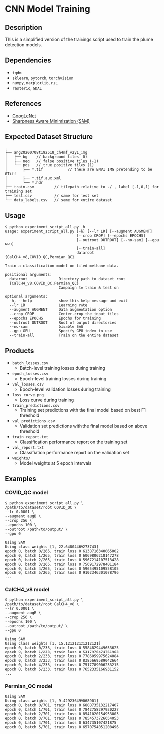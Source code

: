 # CNN Model Training

## Description

This is a simplified version of the trainings script used to train the plume
detection models.

## Dependencies

* `tqdm`
* `sklearn`, `pytorch`, `torchvision`
* `numpy`, `matplotlib`, `PIL`
* `rasterio`, `GDAL`

## References

* [GoogLeNet](https://arxiv.org/pdf/1409.4842.pdf)
* [Sharpness Aware Minimization (SAM)](https://arxiv.org/pdf/2010.01412.pdf)

## Expected Dataset Structure

```
.
├── ang20200708t192518_ch4mf_v2y1_img
│   ├── bg    // background tiles (0)
│   ├── neg   // false positive tiles (-1)
│   └── pos   // true positive tiles (1)
│       ├── *.tif           // these are ENVI IMG pretending to be GTiff
│       ├── *.tif.aux.xml
│       └── *.hdr
├── train.csv         // tilepath relative to ./ , label [-1,0,1] for training set
├── test.csv          // same for test set
└── data_labels.csv   // same for entire dataset
```

## Usage

```
$ python experiment_script_all.py -h
usage: experiment_script_all.py [-h] [--lr LR] [--augment AUGMENT]
                                [--crop CROP] [--epochs EPOCHS]
                                [--outroot OUTROOT] [--no-sam] [--gpu GPU]
                                [--train-all]
                                dataroot {CalCH4_v8,COVID_QC,Permian_QC}

Train a classification model on tiled methane data.

positional arguments:
  dataroot              Directory path to dataset root
  {CalCH4_v8,COVID_QC,Permian_QC}
                        Campaign to train & test on

optional arguments:
  -h, --help            show this help message and exit
  --lr LR               Learning rate
  --augment AUGMENT     Data augmentation option
  --crop CROP           Center-crop the input tiles
  --epochs EPOCHS       Epochs for training
  --outroot OUTROOT     Root of output directories
  --no-sam              Disable SAM
  --gpu GPU             Specify GPU index to use
  --train-all           Train on the entire dataset
```

## Products

* `batch_losses.csv`
  * Batch-level training losses during training
* `epoch_losses.csv`
  * Epoch-level training losses during training
* `val_losses.csv`
  * Epoch-level validation losses during training
* `loss_curve.png`
  * Loss curve during training
* `train_predictions.csv`
  * Training set predictions with the final model based on best F1 threshold
* `val_predictions.csv`
  * Validation set predictions with the final model based on above threshold
* `train_report.txt`
  * Classification performance report on the training set
* `val_report.txt`
  * Classifiation performance report on the validation set
* `weights/`
  * Model weights at 5 epoch intervals

## Examples

### COVID_QC model
```
$ python experiment_script_all.py \
/path/to/dataset/root COVID_QC \
--lr 0.0001 \
--augment augB \
--crop 256 \
--epochs 100 \
--outroot /path/to/output/ \
--gpu 0

Using SAM
Using class weights [1, 22.64804469273743]
epoch 0, batch 0/265, train loss 0.6138716340065002
epoch 0, batch 1/265, train loss 0.6069806218147278
epoch 0, batch 2/265, train loss 0.5967214107513428
epoch 0, batch 3/265, train loss 0.7569172978401184
epoch 0, batch 4/265, train loss 0.5965495109558105
epoch 0, batch 5/265, train loss 0.9102346301078796
...
```

### CalCH4_v8 model
```
$ python experiment_script_all.py \
/path/to/dataset/root CalCH4_v8 \
--lr 0.0001 \
--augment augB \
--crop 256 \
--epochs 100 \
--outroot /path/to/output/ \
--gpu 0

Using SAM
Using class weights [1, 15.121212121212121]
epoch 0, batch 0/233, train loss 0.5584829449653625
epoch 0, batch 1/233, train loss 0.5317976474761963
epoch 0, batch 2/233, train loss 0.7786059975624084
epoch 0, batch 3/233, train loss 0.8385669589042664
epoch 0, batch 4/233, train loss 0.7517789006233215
epoch 0, batch 5/233, train loss 0.7652335166931152
...
```

### Permian_QC model
```
Using SAM
Using class weights [1, 9.429236499068901]
epoch 0, batch 0/701, train loss 0.6808735132217407
epoch 0, batch 1/701, train loss 0.7842758297920227
epoch 0, batch 2/701, train loss 0.8541020154953003
epoch 0, batch 3/701, train loss 0.7854573726654053
epoch 0, batch 4/701, train loss 0.634735107421875
epoch 0, batch 5/701, train loss 0.6570754051208496
```
